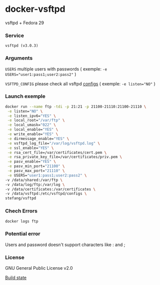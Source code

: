 # docker-vsftpd

vsftpd + Fedora 29

### Service
 
`vsftpd (v3.0.3)`

### Arguments

`USERS` multiple users with passwords ( exemple: ```-e USERS="user1:pass1;user2:pass2"``` ) 

`VSFTPD_CONFIG` please check all vsftpd [configs](http://vsftpd.beasts.org/vsftpd_conf.html) ( exemple: ```-e listen="NO"``` ) 
      
### Launch exemple

```bash 
docker run --name ftp -tdi -p 21:21 -p 21100-21110:21100-21110 \
 -e listen="NO" \
 -e listen_ipv6="YES" \
 -e local_root="/var/ftp" \
 -e local_umask="022" \
 -e local_enable="YES" \
 -e write_enable="YES" \
 -e dirmessage_enable="YES" \
 -e vsftpd_log_file="/var/log/vsftpd.log" \
 -e ssl_enable="YES" \
 -e rsa_cert_file=/var/certificates/cert.pem \
 -e rsa_private_key_file=/var/certificates/priv.pem \
 -e pasv_enable="YES" \
 -e pasv_min_port="21100" \
 -e pasv_max_port="21110" \
 -e USERS="user1:pass1;user2:pass2" \
-v /data/shared:/var/ftp \
-v /data/log/ftp:/var/log \
-v /data/certificates:/var/certificates \
-v /data/vsftpd:/etc/vsftpd/configs \
stefang/vsftpd
```

### Chech Errors

```bash
docker logs ftp
```

### Potential error

Users and password doesn't support characters like : and ;
    
### License

GNU General Public License v2.0

    
[Build state](https://cloud.docker.com/repository/docker/stefang/docker-vsftpd/builds)
